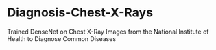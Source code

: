 # Diagnosis-Chest-X-Rays
Trained DenseNet on Chest X-Ray Images from the National Institute of Health to Diagnose Common Diseases
